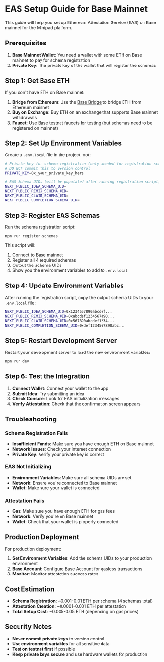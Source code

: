 # EAS Setup Guide for Base Mainnet

This guide will help you set up Ethereum Attestation Service (EAS) on Base mainnet for the Minipad platform.

## Prerequisites

1. **Base Mainnet Wallet**: You need a wallet with some ETH on Base mainnet to pay for schema registration
2. **Private Key**: The private key of the wallet that will register the schemas

## Step 1: Get Base ETH

If you don't have ETH on Base mainnet:

1. **Bridge from Ethereum**: Use the [Base Bridge](https://bridge.base.org/) to bridge ETH from Ethereum mainnet
2. **Buy on Exchange**: Buy ETH on an exchange that supports Base mainnet withdrawals
3. **Faucet**: Use Base testnet faucets for testing (but schemas need to be registered on mainnet)

## Step 2: Set Up Environment Variables

Create a `.env.local` file in the project root:

```bash
# Private key for schema registration (only needed for registration script)
# DO NOT commit this to version control
PRIVATE_KEY=0x_your_private_key_here

# EAS Schema UIDs (will be populated after running registration script)
NEXT_PUBLIC_IDEA_SCHEMA_UID=
NEXT_PUBLIC_REMIX_SCHEMA_UID=
NEXT_PUBLIC_CLAIM_SCHEMA_UID=
NEXT_PUBLIC_COMPLETION_SCHEMA_UID=
```

## Step 3: Register EAS Schemas

Run the schema registration script:

```bash
npm run register-schemas
```

This script will:
1. Connect to Base mainnet
2. Register all 4 required schemas
3. Output the schema UIDs
4. Show you the environment variables to add to `.env.local`

## Step 4: Update Environment Variables

After running the registration script, copy the output schema UIDs to your `.env.local` file:

```bash
NEXT_PUBLIC_IDEA_SCHEMA_UID=0x1234567890abcdef...
NEXT_PUBLIC_REMIX_SCHEMA_UID=0xabcdef1234567890...
NEXT_PUBLIC_CLAIM_SCHEMA_UID=0x567890abcdef1234...
NEXT_PUBLIC_COMPLETION_SCHEMA_UID=0xdef1234567890abc...
```

## Step 5: Restart Development Server

Restart your development server to load the new environment variables:

```bash
npm run dev
```

## Step 6: Test the Integration

1. **Connect Wallet**: Connect your wallet to the app
2. **Submit Idea**: Try submitting an idea
3. **Check Console**: Look for EAS initialization messages
4. **Verify Attestation**: Check that the confirmation screen appears

## Troubleshooting

### Schema Registration Fails

- **Insufficient Funds**: Make sure you have enough ETH on Base mainnet
- **Network Issues**: Check your internet connection
- **Private Key**: Verify your private key is correct

### EAS Not Initializing

- **Environment Variables**: Make sure all schema UIDs are set
- **Network**: Ensure you're connected to Base mainnet
- **Wallet**: Make sure your wallet is connected

### Attestation Fails

- **Gas**: Make sure you have enough ETH for gas fees
- **Network**: Verify you're on Base mainnet
- **Wallet**: Check that your wallet is properly connected

## Production Deployment

For production deployment:

1. **Set Environment Variables**: Add the schema UIDs to your production environment
2. **Base Account**: Configure Base Account for gasless transactions
3. **Monitor**: Monitor attestation success rates

## Cost Estimation

- **Schema Registration**: ~0.001-0.01 ETH per schema (4 schemas total)
- **Attestation Creation**: ~0.0001-0.001 ETH per attestation
- **Total Setup Cost**: ~0.005-0.05 ETH (depending on gas prices)

## Security Notes

- **Never commit private keys** to version control
- **Use environment variables** for all sensitive data
- **Test on testnet first** if possible
- **Keep private keys secure** and use hardware wallets for production
